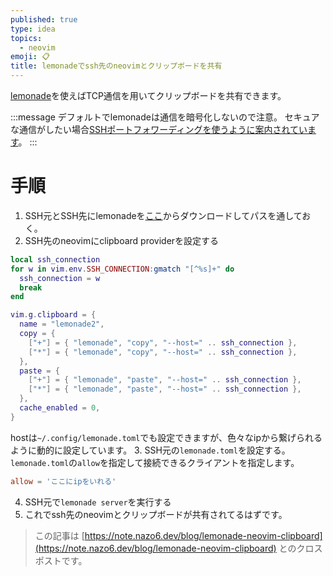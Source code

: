 ```yaml
---
published: true
type: idea
topics:
  - neovim
emoji: 📋
title: lemonadeでssh先のneovimとクリップボードを共有
---
```

[lemonade](https://github.com/lemonade-command/lemonade)を使えばTCP通信を用いてクリップボードを共有できます。

:::message
デフォルトでlemonadeは通信を暗号化しないので注意。
セキュアな通信がしたい場合[SSHポートフォワーディングを使うように案内されています](https://github.com/lemonade-command/lemonade#secure-tcp-connection)。
:::

# 手順
1. SSH元とSSH先にlemonadeを[ここ](https://github.com/lemonade-command/lemonade/releases)からダウンロードしてパスを通しておく。
2. SSH先のneovimにclipboard providerを設定する
```lua
local ssh_connection
for w in vim.env.SSH_CONNECTION:gmatch "[^%s]+" do
  ssh_connection = w
  break
end

vim.g.clipboard = {
  name = "lemonade2",
  copy = {
    ["+"] = { "lemonade", "copy", "--host=" .. ssh_connection },
    ["*"] = { "lemonade", "copy", "--host=" .. ssh_connection },
  },
  paste = {
    ["+"] = { "lemonade", "paste", "--host=" .. ssh_connection },
    ["*"] = { "lemonade", "paste", "--host=" .. ssh_connection },
  },
  cache_enabled = 0,
}
```
   hostは`~/.config/lemonade.toml`でも設定できますが、色々なipから繋げられるように動的に設定しています。
3. SSH元の`lemonade.toml`を設定する。
   `lemonade.toml`の`allow`を指定して接続できるクライアントを指定します。
   ```toml:lemonade.toml
   allow = 'ここにipをいれる'
```
4. SSH元で`lemonade server`を実行する
5. これでssh先のneovimとクリップボードが共有されてるはずです。

> この記事は [https://note.nazo6.dev/blog/lemonade-neovim-clipboard](https://note.nazo6.dev/blog/lemonade-neovim-clipboard) とのクロスポストです。